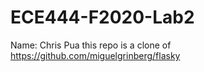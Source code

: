 # ECE444-F2020-Lab2

Name: Chris Pua
this repo is a clone of https://github.com/miguelgrinberg/flasky

